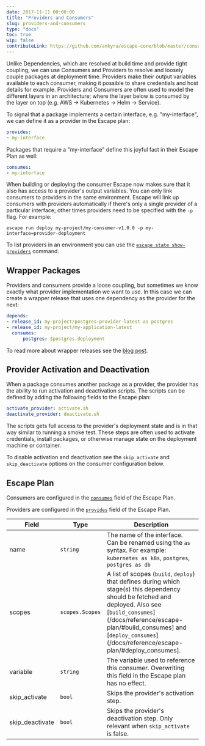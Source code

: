 ```yaml
---
date: 2017-11-11 00:00:00
title: "Providers and Consumers"
slug: providers-and-consumers
type: "docs"
toc: true
wip: false
contributeLink: https://github.com/ankyra/escape-core/blob/master/consumer.go
---
```


Unlike Dependencies, which are resolved at build time and provide tight
coupling, we can use Consumers and Providers to resolve and loosely couple
packages at deployment time. Providers make their output variables available to
each consumer, making it possible to share credentials and host details for
example. Providers and Consumers are often used to model the different layers
in an architecture; where the layer below is consumed by the layer on top (e.g.
AWS -> Kubernetes -> Helm -> Service).

To signal that a package implements a certain interface, e.g. "my-interface", we can
define it as a provider in the Escape plan:

```yaml
provides:
- my-interface
```

Packages that require a "my-interface" define this joyful fact in their Escape
Plan as well:

```yaml
consumes:
- my-interface
```

When building or deploying the consumer Escape now makes sure that it also has
access to a provider's output variables. You can only link consumers to
providers in the same environment. Escape will link up consumers with providers
automatically if there's only a single provider of a particular interface; other
times providers need to be specified with the `-p` flag. For example:

```
escape run deploy my-project/my-consumer-v1.0.0 -p my-interface=provider-deployment
```

To list providers in an environment you can use the [`escape state
show-providers`](/docs/reference/escape_state_show-providers/) command.

## Wrapper Packages

Providers and consumers provide a loose coupling, but sometimes we know exactly
what provider implementation we want to use. In this case we can create a wrapper
release that uses one dependency as the provider for the next:

```yaml
depends:
- release_id: my-project/postgres-provider-latest as postgres
- release_id: my-project/my-application-latest
  consumes:
	  postgres: $postgres.deployment
```

To read more about wrapper releases see the [blog post](https://www.ankyra.io/blog/combining-packages-into-platforms/).

## Provider Activation and Deactivation

When a package consumes another package as a provider, the provider has the
ability to run activation and deactivation scripts. The scripts can be defined by
adding the following fields to the Escape plan:

```yaml
activate_provider: activate.sh
deactivate_provider: deactivate.sh
```

The scripts gets full access to the provider's deployment state and is in that
way similar to running a smoke test. These steps are often used to activate
credentials, install packages, or otherwise manage state on the deployment
machine or container.

To disable activation and deactivation see the `skip_activate` and `skip_deactivate` options
on the consumer configuration below.

## Escape Plan

Consumers are configured in the [`consumes`](/docs/reference/escape-plan/#consumes)
field of the Escape Plan.

Providers are configured in the [`provides`](/docs/reference/escape-plan/#provides)
field of the Escape Plan.


Field | Type | Description
------|------|-------------
|name|`string`|The name of the interface. Can be renamed using the `as` syntax. For example: `kubernetes as k8s`, `postgres`, `postgres as db` 
|scopes|`scopes.Scopes`|A list of scopes (`build`, `deploy`) that defines during which stage(s) this dependency should be fetched and deployed. Also see [`build_consumes`](/docs/reference/escape-plan/#build_consumes] and [`deploy_consumes`](/docs/reference/escape-plan/#deploy_consumes]. 
|variable|`string`|The variable used to reference this consumer. Overwriting this field in the Escape plan has no effect. 
|skip_activate|`bool`|Skips the provider's activation step. 
|skip_deactivate|`bool`|Skips the provider's deactivation step. Only relevant when `skip_activate` is false. 


